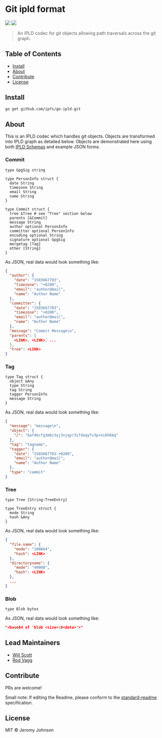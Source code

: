 Git ipld format
==================

[![](https://img.shields.io/badge/made%20by-Protocol%20Labs-blue.svg?style=flat-square)](http://ipn.io)
[![](https://img.shields.io/badge/project-IPFS-blue.svg?style=flat-square)](http://ipfs.io/)

> An IPLD codec for git objects allowing path traversals across the git graph.

## Table of Contents

- [Install](#install)
- [About](#about)
- [Contribute](#contribute)
- [License](#license)

## Install

```sh
go get github.com/ipfs/go-ipld-git
```

## About

This is an IPLD codec which handles git objects. Objects are transformed
into IPLD graph as detailed below. Objects are demonstrated here using both
[IPLD Schemas](https://ipld.io/docs/schemas/) and example JSON forms.

### Commit

```ipldsch
type GpgSig string

type PersonInfo struct {
  date String
  timezone String
  email String
  name String
}

type Commit struct {
  tree &Tree # see "Tree" section below
  parents [&Commit]
  message String
  author optional PersonInfo
  committer optional PersonInfo
  encoding optional String
  signature optional GpgSig
  mergetag [Tag]
  other [String]
}
```

As JSON, real data would look something like:

```json
{
  "author": {
    "date": "1503667703",
    "timezone": "+0200",
    "email": "author@mail",
    "name": "Author Name"
  },
  "committer": {
    "date": "1503667703",
    "timezone": "+0200",
    "email": "author@mail",
    "name": "Author Name"
  },
  "message": "Commit Message\n",
  "parents": [
    <LINK>, <LINK>, ...
  ],
  "tree": <LINK>
}
```

### Tag

```ipldsch
type Tag struct {
  object &Any
  type String
  tag String
  tagger PersonInfo
  message String
}
```

As JSON, real data would look something like:

```json
{
  "message": "message\n",
  "object": {
    "/": "baf4bcfg3mbz3yj3njqyr3ifdaqyfv3prei6h6bq"
  },
  "tag": "tagname",
  "tagger": {
    "date": "1503667703 +0200",
    "email": "author@mail",
    "name": "Author Name"
  },
  "type": "commit"
}
```

### Tree

```ipldsch
type Tree {String:TreeEntry}

type TreeEntry struct {
  mode String
  hash &Any
}
```

As JSON, real data would look something like:

```json
{
  "file.name": {
    "mode": "100664",
    "hash": <LINK>
  },
  "directoryname": {
    "mode": "40000",
    "hash": <LINK>
  },
  ...
}
```

### Blob

```ipldsch
type Blob bytes
```

As JSON, real data would look something like:

```json
"<base64 of 'blob <size>\0<data>'>"
```

## Lead Maintainers

* [Will Scott](https://github.com/willscott)
* [Rod Vagg](https://github.com/rvagg)

## Contribute

PRs are welcome!

Small note: If editing the Readme, please conform to the [standard-readme](https://github.com/RichardLitt/standard-readme) specification.

## License

MIT © Jeromy Johnson
